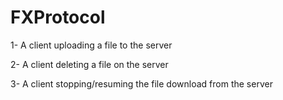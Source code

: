 # FXProtocol

1- A client uploading a file to the server

2- A client deleting a file on the server

3- A client stopping/resuming the file download from the server

